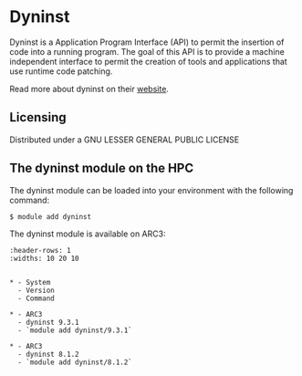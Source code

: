 # Dyninst

Dyninst is a Application Program Interface (API) to permit the insertion of code into a running program. The goal of this API is to provide a machine independent interface to permit the creation of tools and applications that use runtime code patching.



Read more about dyninst on their [website](https://github.com/dyninst/dyninst).





## Licensing

Distributed under a GNU LESSER GENERAL PUBLIC LICENSE



## The dyninst module on the HPC

The dyninst module can be loaded into your environment with the following command:

```bash
$ module add dyninst
```

The dyninst module is available on ARC3:

```{list-table}
:header-rows: 1
:widths: 10 20 10


* - System
  - Version
  - Command

* - ARC3
  - dyninst 9.3.1
  - `module add dyninst/9.3.1`

* - ARC3
  - dyninst 8.1.2
  - `module add dyninst/8.1.2`

```
